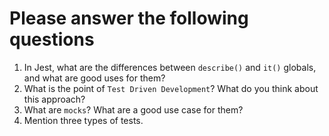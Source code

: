 # Please answer the following questions

1.  In Jest, what are the differences between `describe()` and `it()` globals, and what are good uses for them?
2.  What is the point of `Test Driven Development`? What do you think about this approach?
3.  What are `mocks`? What are a good use case for them?
4.  Mention three types of tests.
